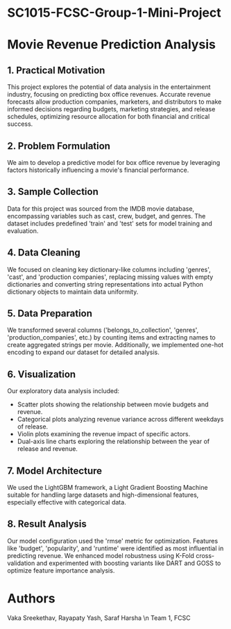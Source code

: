 # SC1015-FCSC-Group-1-Mini-Project
# Movie Revenue Prediction Analysis

## 1. Practical Motivation

This project explores the potential of data analysis in the entertainment industry, focusing on predicting box office revenues. Accurate revenue forecasts allow production companies, marketers, and distributors to make informed decisions regarding budgets, marketing strategies, and release schedules, optimizing resource allocation for both financial and critical success.

## 2. Problem Formulation

We aim to develop a predictive model for box office revenue by leveraging factors historically influencing a movie's financial performance.

## 3. Sample Collection

Data for this project was sourced from the IMDB movie database, encompassing variables such as cast, crew, budget, and genres. The dataset includes predefined 'train' and 'test' sets for model training and evaluation.

## 4. Data Cleaning

We focused on cleaning key dictionary-like columns including 'genres', 'cast', and 'production companies', replacing missing values with empty dictionaries and converting string representations into actual Python dictionary objects to maintain data uniformity.

## 5. Data Preparation

We transformed several columns ('belongs_to_collection', 'genres', 'production_companies', etc.) by counting items and extracting names to create aggregated strings per movie. Additionally, we implemented one-hot encoding to expand our dataset for detailed analysis.

## 6. Visualization

Our exploratory data analysis included:
- Scatter plots showing the relationship between movie budgets and revenue.
- Categorical plots analyzing revenue variance across different weekdays of release.
- Violin plots examining the revenue impact of specific actors.
- Dual-axis line charts exploring the relationship between the year of release and revenue.

## 7. Model Architecture

We used the LightGBM framework, a Light Gradient Boosting Machine suitable for handling large datasets and high-dimensional features, especially effective with categorical data.


## 8. Result Analysis

Our model configuration used the 'rmse' metric for optimization. Features like 'budget', 'popularity', and 'runtime' were identified as most influential in predicting revenue. We enhanced model robustness using K-Fold cross-validation and experimented with boosting variants like DART and GOSS to optimize feature importance analysis.


# Authors
Vaka Sreekethav, Rayapaty Yash, Saraf Harsha \n
Team 1, FCSC
